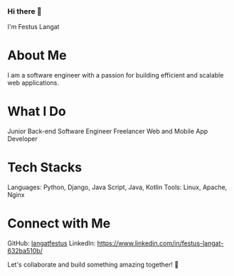 ### Hi there 👋
 I'm Festus Langat 
# About Me
I am a software engineer with a passion for building efficient and scalable web applications.

# What I Do
Junior Back-end Software Engineer
Freelancer
Web and Mobile App Developer
# Tech Stacks
Languages: Python, Django, Java Script, Java, Kotlin
Tools: Linux, Apache, Nginx

# Connect with Me
GitHub: [langatfestus](https://github.com/langatfestus)
LinkedIn: https://www.linkedin.com/in/festus-langat-632ba510b/

Let's collaborate and build something amazing together! 🚀

